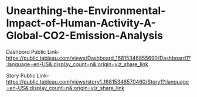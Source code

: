 # Unearthing-the-Environmental-Impact-of-Human-Activity-A-Global-CO2-Emission-Analysis


Dashbord Public Link-https://public.tableau.com/views/Dashboard_16815346855690/Dashboard1?:language=en-US&:display_count=n&:origin=viz_share_link


Story Public Link-https://public.tableau.com/views/story1_16815346570460/Story1?:language=en-US&:display_count=n&:origin=viz_share_link
